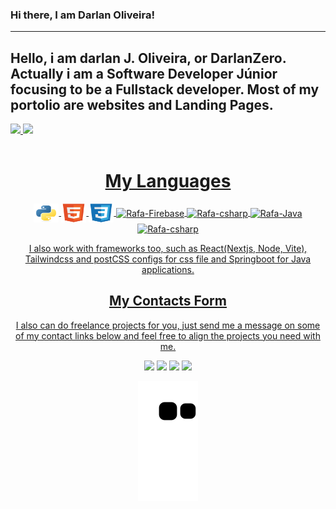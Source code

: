 ### Hi there, I am Darlan Oliveira!

<!--
**darlanZero/darlanZero** is a ✨ _special_ ✨ repository because its `README.md` (this file) appears on your GitHub profile.

Here are some ideas to get you started:
-->
-------
Hello, i am darlan J. Oliveira, or DarlanZero. Actually i am a Software Developer Júnior focusing to be a Fullstack developer. Most of my portolio are websites and Landing Pages.
-------
<div>
<a href=https://github.com/darlanZero>
 <img height="180em" src="https://github-readme-stats.vercel.app/api?username=darlanZero&show_icons=true&theme=dracula&include_all_commits=true&count_private=true"/>
 <img  height="180em" src="https://github-readme-stats.vercel.app/api/top-langs/?username=darlanZero&layout=compact&langs_count=16&theme=dracula"/>
</div>

<div style="display: inline_block" align="center"><br>
  <h1>My Languages</h1>
    <img align="center" alt="Rafa-Python" height="30" width="40" src="https://raw.githubusercontent.com/devicons/devicon/master/icons/python/python-original.svg">
     <img align="center" alt="Rafa-HTML" height="30" width="40" src="https://raw.githubusercontent.com/devicons/devicon/master/icons/html5/html5-original.svg">
      <img align="center" alt="Rafa-CSS" height="30" width="40" src="https://raw.githubusercontent.com/devicons/devicon/master/icons/css3/css3-original.svg">
      <img align="center" alt="Rafa-Firebase" height="30" width="40" src="https://cdn.jsdelivr.net/gh/devicons/devicon/icons/firebase/firebase-plain.svg"/>
      <img align="center" alt="Rafa-csharp" height="30" width="40" src="https://cdn.jsdelivr.net/gh/devicons/devicon/icons/csharp/csharp-original.svg"/>
      <img align="center" alt="Rafa-Java" height="30" width="40" src="https://cdn.jsdelivr.net/gh/devicons/devicon/icons/java/java-original-wordmark.svg" />
     <img align="center" alt="Rafa-csharp" height="40" width="40" src="https://cdn.jsdelivr.net/gh/devicons/devicon/icons/mysql/mysql-original-wordmark.svg" />
     <div>
       <p>I also work with frameworks too, such as React(Nextjs, Node, Vite), Tailwindcss and postCSS configs for css file and Springboot for Java applications.</p>
     </div>
</div>

##

<div align="center">
  <h2>My Contacts Form</h2>
  <p>I also can do freelance projects for you, just send me a message on some of my contact links below and feel free to align the projects you need with me.</p>
  
   <a href="https://www.linkedin.com/in/darlanoliveiradev" target="_blank">
   <img src="https://img.shields.io/badge/-LinkedIn-%230077B5?style=for-the-badge&logo=linkedin&logoColor=white" target="_blank"></a>
    
   <a href="https://instagram.com/darlanj.oliveira" target="_blank">
   <img src="https://img.shields.io/badge/-Instagram-%23E4405F?style=for-the-badge&logo=instagram&logoColor=white" target="_blank"></a>
   
   <a href = "mailto:darliankeira229@gmail.com">
   <img src="https://img.shields.io/badge/-Gmail-%23333?style=for-the-badge&logo=gmail&logoColor=white" target="_blank"></a>
   
   <a href="https://twitter.com/Animessenpai3" target="_blank">
   <img src="https://img.shields.io/badge/Twitter-1DA1F2?style=for-the-badge&logo=twitter&logoColor=white" target="_blank"></a>
   
   
   ![Snake animation](https://github.com/rafaballerini/rafaballerini/blob/output/github-contribution-grid-snake.svg)
</div>

##

